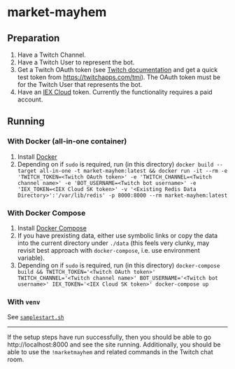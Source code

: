# market-mayhem

## Preparation

1. Have a Twitch Channel.
2. Have a Twitch User to represent the bot.
3. Get a Twitch OAuth token (see [Twitch documentation](https://dev.twitch.tv/docs/irc#overview) and get a quick test token from https://twitchapps.com/tmi). The OAuth token must be for the Twitch User that represents the bot.
4. Have an [IEX Cloud](https://iexcloud.io/) token. Currently the functionality requires a paid account.

## Running

### With Docker (all-in-one container)

1. Install [Docker](https://docs.docker.com/get-docker)
2. Depending on if `sudo` is required, run (in this directory) `docker build --target all-in-one -t market-mayhem:latest && docker run -it --rm -e 'TWITCH_TOKEN=<Twitch OAuth token>' -e 'TWITCH_CHANNEL=<Twitch channel name>' -e 'BOT_USERNAME=<Twitch bot username>' -e 'IEX_TOKEN=<IEX Cloud SK token>' -v '<Existing Redis Data Directory>':'/var/lib/redis' -p 8000:8000 --rm market-mayhem:latest`

### With Docker Compose

1. Install [Docker Compose](https://docs.docker.com/compose/install)
2. If you have prexisting data, either use symbolic links or copy the data into the current directory under `./data` (this feels very clunky, may revisit best approach with `docker-compose`, i.e. use environment variable).
2. Depending on if `sudo` is required, run (in this directory) `docker-compose build && TWITCH_TOKEN='<Twitch OAuth token>' TWITCH_CHANNEL='<Twitch channel name>' BOT_USERNAME='<Twitch bot username>' IEX_TOKEN='<IEX Cloud SK token>' docker-compose up`

### With `venv`

See [`samplestart.sh`](samplestart.sh)

---

If the setup steps have run successfully, then you should be able to go http://localhost:8000 and see the site running. Additionally, you should be able to use the `!marketmayhem` and related commands in the Twitch chat room.
